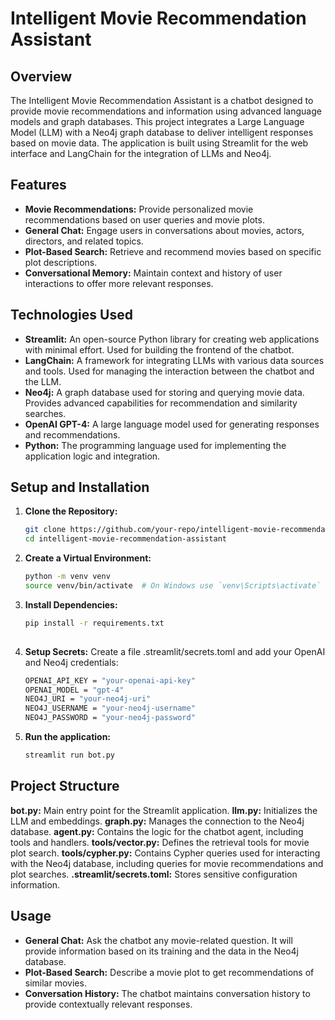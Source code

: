 # Intelligent Movie Recommendation Assistant

## Overview

The Intelligent Movie Recommendation Assistant is a chatbot designed to provide movie recommendations and information using advanced language models and graph databases. This project integrates a Large Language Model (LLM) with a Neo4j graph database to deliver intelligent responses based on movie data. The application is built using Streamlit for the web interface and LangChain for the integration of LLMs and Neo4j.

## Features

- **Movie Recommendations:** Provide personalized movie recommendations based on user queries and movie plots.
- **General Chat:** Engage users in conversations about movies, actors, directors, and related topics.
- **Plot-Based Search:** Retrieve and recommend movies based on specific plot descriptions.
- **Conversational Memory:** Maintain context and history of user interactions to offer more relevant responses.

## Technologies Used

- **Streamlit:** An open-source Python library for creating web applications with minimal effort. Used for building the frontend of the chatbot.
- **LangChain:** A framework for integrating LLMs with various data sources and tools. Used for managing the interaction between the chatbot and the LLM.
- **Neo4j:** A graph database used for storing and querying movie data. Provides advanced capabilities for recommendation and similarity searches.
- **OpenAI GPT-4:** A large language model used for generating responses and recommendations.
- **Python:** The programming language used for implementing the application logic and integration.

## Setup and Installation

1. **Clone the Repository:**
   ```bash
   git clone https://github.com/your-repo/intelligent-movie-recommendation-assistant.git
   cd intelligent-movie-recommendation-assistant
   
2. **Create a Virtual Environment:**
   ```bash
   python -m venv venv
   source venv/bin/activate  # On Windows use `venv\Scripts\activate`

3. **Install Dependencies:**
   ```bash
   pip install -r requirements.txt
  
4. **Setup Secrets:**
   Create a file .streamlit/secrets.toml and add your OpenAI and Neo4j credentials:
   ```bash
   OPENAI_API_KEY = "your-openai-api-key"
   OPENAI_MODEL = "gpt-4"
   NEO4J_URI = "your-neo4j-uri"
   NEO4J_USERNAME = "your-neo4j-username"
   NEO4J_PASSWORD = "your-neo4j-password"
   
5. **Run the application:**
   ```bash
   streamlit run bot.py

## Project Structure

**bot.py:** Main entry point for the Streamlit application.
**llm.py:** Initializes the LLM and embeddings.
**graph.py:** Manages the connection to the Neo4j database.
**agent.py:** Contains the logic for the chatbot agent, including tools and handlers.
**tools/vector.py:** Defines the retrieval tools for movie plot search.
**tools/cypher.py:** Contains Cypher queries used for interacting with the Neo4j database, including queries for movie recommendations and plot searches.
**.streamlit/secrets.toml:** Stores sensitive configuration information.

## Usage

- **General Chat:** Ask the chatbot any movie-related question. It will provide information based on its training and the data in the Neo4j database.
- **Plot-Based Search:** Describe a movie plot to get recommendations of similar movies.
- **Conversation History:** The chatbot maintains conversation history to provide contextually relevant responses.


   




 




  




